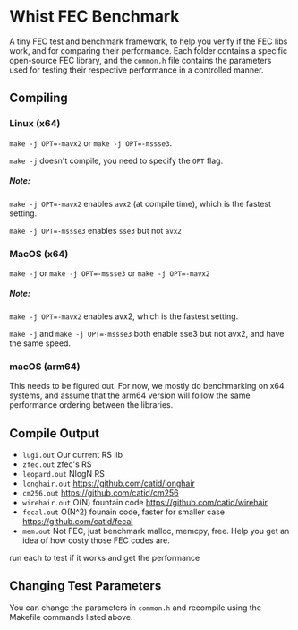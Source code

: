 # Whist FEC Benchmark

A tiny FEC test and benchmark framework, to help you verify if the FEC libs work, and for comparing their performance. Each folder contains a specific open-source FEC library, and the `common.h` file contains the parameters used for testing their
respective performance in a controlled manner.

## Compiling

### Linux (x64)

`make -j OPT=-mavx2` or `make -j OPT=-mssse3`.

`make -j` doesn't compile, you need to specify the `OPT` flag.

##### Note:

`make -j OPT=-mavx2` enables `avx2` (at compile time), which is the fastest setting.

`make -j OPT=-mssse3` enables `sse3` but not `avx2`

### MacOS (x64)

`make -j` or `make -j OPT=-mssse3` or `make -j OPT=-mavx2`

##### Note:

`make -j OPT=-mavx2` enables avx2, which is the fastest setting.

`make -j` and `make -j OPT=-mssse3` both enable sse3 but not avx2, and have the same speed.

### macOS (arm64)

This needs to be figured out. For now, we mostly do benchmarking on x64 systems, and assume that the arm64 version will follow the same performance ordering between the libraries.

## Compile Output

* `lugi.out`       Our current RS lib
* `zfec.out`       zfec's RS
* `leopard.out`    NlogN RS 
* `longhair.out`   https://github.com/catid/longhair
* `cm256.out`      https://github.com/catid/cm256
* `wirehair.out`   O(N) fountain code    https://github.com/catid/wirehair
* `fecal.out`      O(N^2) founain code, faster for smaller case    https://github.com/catid/fecal
* `mem.out`        Not FEC, just benchmark malloc, memcpy, free. Help you get an idea of how costy those FEC codes are.

run each to test if it works and get the performance


## Changing Test Parameters

You can change the parameters in `common.h` and recompile using the Makefile commands listed above.
